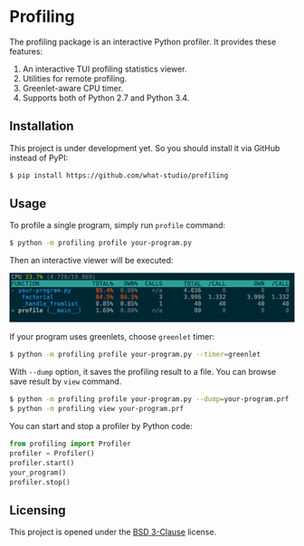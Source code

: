 Profiling
=========

The profiling package is an interactive Python profiler.  It provides these
features:

1. An interactive TUI profiling statistics viewer.
1. Utilities for remote profiling.
1. Greenlet-aware CPU timer.
1. Supports both of Python 2.7 and Python 3.4.

Installation
------------

This project is under development yet.  So you should install it via GitHub
instead of PyPI:

```sh
$ pip install https://github.com/what-studio/profiling
```

Usage
-----

To profile a single program, simply run `profile` command:

```sh
$ python -m profiling profile your-program.py
```

Then an interactive viewer will be executed:

![](screenshots/your-program.png)

If your program uses greenlets, choose `greenlet` timer:

```sh
$ python -m profiling profile your-program.py --timer=greenlet
```

With `--dump` option, it saves the profiling result to a file.  You can browse
save result by `view` command.

```sh
$ python -m profiling profile your-program.py --dump=your-program.prf
$ python -m profiling view your-program.prf
```

You can start and stop a profiler by Python code:

```python
from profiling import Profiler
profiler = Profiler()
profiler.start()
your_program()
profiler.stop()
```

Licensing
---------

This project is opened under the [BSD 3-Clause] license.

[BSD 3-Clause]: http://opensource.org/licenses/BSD-3-Clause
